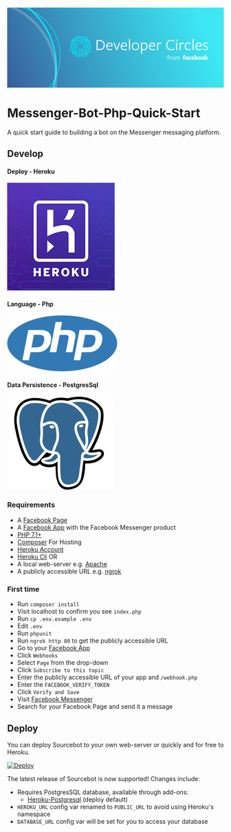 ![alt text](https://raw.githubusercontent.com/DeveloperCircleHarare/Messenger-Bot-Php-Quick-Start/master/images/banner.png)

# Messenger-Bot-Php-Quick-Start

A quick start guide to building a bot on the Messenger messaging platform.

## <a name="develop"></a> Develop

#### Deploy - Heroku
![Heroku](https://raw.githubusercontent.com/DeveloperCircleHarare/Messenger-Bot-Php-Quick-Start/master/images/heroku.png)

#### Language - Php
![Php](https://raw.githubusercontent.com/DeveloperCircleHarare/Messenger-Bot-Php-Quick-Start/master/images/php.png)

#### Data Persistence - PostgresSql
![Postgres](https://raw.githubusercontent.com/DeveloperCircleHarare/Messenger-Bot-Php-Quick-Start/master/images/postgresql_logo.png)

### Requirements
- A [Facebook Page](https://web.facebook.com/pages/create)
- A [Facebook App](https://developers.facebook.com/apps/) with the Facebook Messenger product
- [PHP 7.1+](http://php.net/downloads.php)
- [Composer](https://getcomposer.org/)
For Hosting
- [Heroku Account](https://signup.heroku.com/dc)
- [Heroku Cli](https://devcenter.heroku.com/articles/heroku-cli)
OR
- A local web-server e.g. [Apache](https://www.apache.org/dyn/closer.cgi)
- A publicly accessible URL e.g. [ngrok](https://ngrok.com/)

### First time

- Run `composer install`
- Visit localhost to confirm you see `index.php`
- Run `cp .env.example .env`
- Edit `.env`
- Run `phpunit`
- Run `ngrok http 80` to get the publicly accessible URL
- Go to your [Facebook App](https://developers.facebook.com/apps/)
- Click `Webhooks`
- Select `Page` from the drop-down
- Click `Subscribe to this topic`
- Enter the publicly accessible URL of your app and `/webhook.php`
- Enter the `FACEBOOK_VERIFY_TOKEN`
- Click `Verify and Save`
- Visit [Facebook Messenger](https://messenger.com)
- Search for your Facebook Page and send it a message

## <a name="deploy"></a> Deploy

You can deploy Sourcebot to your own web-server or quickly and for free to Heroku.

[![Deploy](https://www.herokucdn.com/deploy/button.svg)](https://heroku.com/deploy)

The latest release of Sourcebot is now supported! Changes include:

  * Requires PostgresSQL database, available through add-ons:
    * [Heroku-Postgresql](https://elements.heroku.com/addons/heroku-postgresql) (deploy default)
  * `HEROKU_URL` config var renamed to `PUBLIC_URL` to avoid using Heroku's namespace
  * `DATABASE_URL` config var will be set for you to access your database
